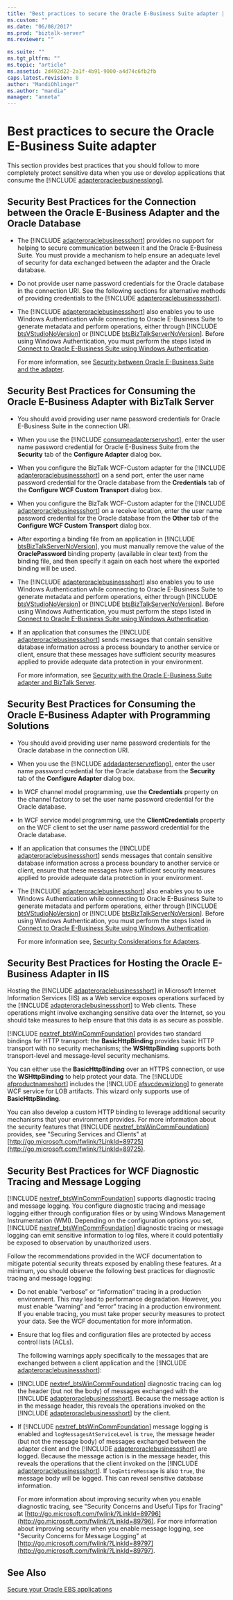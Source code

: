 ```yaml
---
title: "Best practices to secure the Oracle E-Business Suite adapter | Microsoft Docs"
ms.custom: ""
ms.date: "06/08/2017"
ms.prod: "biztalk-server"
ms.reviewer: ""

ms.suite: ""
ms.tgt_pltfrm: ""
ms.topic: "article"
ms.assetid: 2d492d22-2a1f-4b91-9000-a4d74c6fb2fb
caps.latest.revision: 8
author: "MandiOhlinger"
ms.author: "mandia"
manager: "anneta"
---
```

# Best practices to secure the Oracle E-Business Suite adapter
This section provides best practices that you should follow to more completely protect sensitive data when you use or develop applications that consume the [!INCLUDE [adapteroracleebusinesslong](../../includes/adapteroracleebusinesslong-md.md)].  
  
## Security Best Practices for the Connection between the Oracle E-Business Adapter and the Oracle Database  
  
- The [!INCLUDE [adapteroraclebusinessshort](../../includes/adapteroraclebusinessshort-md.md)] provides no support for helping to secure communication between it and the Oracle E-Business Suite. You must provide a mechanism to help ensure an adequate level of security for data exchanged between the adapter and the Oracle database.  
  
- Do not provide user name password credentials for the Oracle database in the connection URI. See the following sections for alternative methods of providing credentials to the [!INCLUDE [adapteroraclebusinessshort](../../includes/adapteroraclebusinessshort-md.md)].  
  
- The [!INCLUDE [adapteroraclebusinessshort](../../includes/adapteroraclebusinessshort-md.md)] also enables you to use Windows Authentication while connecting to Oracle E-Business Suite to generate metadata and perform operations, either through [!INCLUDE [btsVStudioNoVersion](../../includes/btsvstudionoversion-md.md)] or [!INCLUDE [btsBizTalkServerNoVersion](../../includes/btsbiztalkservernoversion-md.md)]. Before using Windows Authentication, you must perform the steps listed in [Connect to Oracle E-Business Suite using Windows Authentication](../../adapters-and-accelerators/adapter-oracle-ebs/connect-to-oracle-e-business-suite-using-windows-authentication.md).  
  
  For more information, see [Security between Oracle E-Business Suite and the adapter](../../adapters-and-accelerators/adapter-oracle-ebs/security-between-oracle-e-business-suite-and-the-adapter.md).  
  
## Security Best Practices for Consuming the Oracle E-Business Adapter with BizTalk Server  
  
- You should avoid providing user name password credentials for Oracle E-Business Suite in the connection URI.  
  
- When you use the [!INCLUDE [consumeadapterservshort](../../includes/consumeadapterservshort-md.md)], enter the user name password credential for Oracle E-Business Suite from the <strong>Security</strong> tab of the <strong>Configure Adapter</strong> dialog box.  
  
- When you configure the BizTalk WCF-Custom adapter for the [!INCLUDE [adapteroraclebusinessshort](../../includes/adapteroraclebusinessshort-md.md)] on a send port, enter the user name password credential for the Oracle database from the <strong>Credentials</strong> tab of the <strong>Configure WCF Custom Transport</strong> dialog box.  
  
- When you configure the BizTalk WCF-Custom adapter for the [!INCLUDE [adapteroraclebusinessshort](../../includes/adapteroraclebusinessshort-md.md)] on a receive location, enter the user name password credential for the Oracle database from the <strong>Other</strong> tab of the <strong>Configure WCF Custom Transport</strong> dialog box.  
  
- After exporting a binding file from an application in [!INCLUDE [btsBizTalkServerNoVersion](../../includes/btsbiztalkservernoversion-md.md)], you must manually remove the value of the <strong>OraclePassword</strong> binding property (available in clear text) from the binding file, and then specify it again on each host where the exported binding will be used.  
  
- The [!INCLUDE [adapteroraclebusinessshort](../../includes/adapteroraclebusinessshort-md.md)] also enables you to use Windows Authentication while connecting to Oracle E-Business Suite to generate metadata and perform operations, either through [!INCLUDE [btsVStudioNoVersion](../../includes/btsvstudionoversion-md.md)] or [!INCLUDE [btsBizTalkServerNoVersion](../../includes/btsbiztalkservernoversion-md.md)]. Before using Windows Authentication, you must perform the steps listed in [Connect to Oracle E-Business Suite using Windows Authentication](../../adapters-and-accelerators/adapter-oracle-ebs/connect-to-oracle-e-business-suite-using-windows-authentication.md).  
  
- If an application that consumes the [!INCLUDE [adapteroraclebusinessshort](../../includes/adapteroraclebusinessshort-md.md)] sends messages that contain sensitive database information across a process boundary to another service or client, ensure that these messages have sufficient security measures applied to provide adequate data protection in your environment.  
  
  For more information, see [Security with the Oracle E-Business Suite adapter and BizTalk Server](../../adapters-and-accelerators/adapter-oracle-ebs/security-with-the-oracle-e-business-suite-adapter-and-biztalk-server.md).  
  
## Security Best Practices for Consuming the Oracle E-Business Adapter with Programming Solutions  
  
- You should avoid providing user name password credentials for the Oracle database in the connection URI.  
  
- When you use the [!INCLUDE [addadapterservreflong](../../includes/addadapterservreflong-md.md)], enter the user name password credential for the Oracle database from the <strong>Security</strong> tab of the <strong>Configure Adapter</strong> dialog box.  
  
- In WCF channel model programming, use the **Credentials** property on the channel factory to set the user name password credential for the Oracle database.  
  
- In WCF service model programming, use the **ClientCredentials** property on the WCF client to set the user name password credential for the Oracle database.  
  
- If an application that consumes the [!INCLUDE [adapteroraclebusinessshort](../../includes/adapteroraclebusinessshort-md.md)] sends messages that contain sensitive database information across a process boundary to another service or client, ensure that these messages have sufficient security measures applied to provide adequate data protection in your environment.  
  
- The [!INCLUDE [adapteroraclebusinessshort](../../includes/adapteroraclebusinessshort-md.md)] also enables you to use Windows Authentication while connecting to Oracle E-Business Suite to generate metadata and perform operations, either through [!INCLUDE [btsVStudioNoVersion](../../includes/btsvstudionoversion-md.md)] or [!INCLUDE [btsBizTalkServerNoVersion](../../includes/btsbiztalkservernoversion-md.md)]. Before using Windows Authentication, you must perform the steps listed in [Connect to Oracle E-Business Suite using Windows Authentication](../../adapters-and-accelerators/adapter-oracle-ebs/connect-to-oracle-e-business-suite-using-windows-authentication.md).  
  
  For more information see, [Security Considerations for Adapters](../../core/security-considerations-for-adapters.md).  
  
## Security Best Practices for Hosting the Oracle E-Business Adapter in IIS  
 Hosting the [!INCLUDE [adapteroraclebusinessshort](../../includes/adapteroraclebusinessshort-md.md)] in Microsoft Internet Information Services (IIS) as a Web service exposes operations surfaced by the [!INCLUDE [adapteroraclebusinessshort](../../includes/adapteroraclebusinessshort-md.md)] to Web clients. These operations might involve exchanging sensitive data over the Internet, so you should take measures to help ensure that this data is as secure as possible.  
  
 [!INCLUDE [nextref_btsWinCommFoundation](../../includes/nextref-btswincommfoundation-md.md)] provides two standard bindings for HTTP transport: the <strong>BasicHttpBinding</strong> provides basic HTTP transport with no security mechanisms; the <strong>WSHttpBinding</strong> supports both transport-level and message-level security mechanisms.  
  
 You can either use the <strong>BasicHttpBinding</strong> over an HTTPS connection, or use the <strong>WSHttpBinding</strong> to help protect your data. The [!INCLUDE [afproductnameshort](../../includes/afproductnameshort-md.md)] includes the [!INCLUDE [afsvcdevwizlong](../../includes/afsvcdevwizlong-md.md)] to generate WCF service for LOB artifacts. This wizard only supports use of <strong>BasicHttpBinding</strong>.  
  
 You can also develop a custom HTTP binding to leverage additional security mechanisms that your environment provides. For more information about the security features that [!INCLUDE [nextref_btsWinCommFoundation](../../includes/nextref-btswincommfoundation-md.md)] provides, see "Securing Services and Clients" at [http://go.microsoft.com/fwlink/?LinkId=89725](http://go.microsoft.com/fwlink/?LinkId=89725).  
  
## Security Best Practices for WCF Diagnostic Tracing and Message Logging  
 [!INCLUDE [nextref_btsWinCommFoundation](../../includes/nextref-btswincommfoundation-md.md)] supports diagnostic tracing and message logging. You configure diagnostic tracing and message logging either through configuration files or by using Windows Management Instrumentation (WMI). Depending on the configuration options you set, [!INCLUDE [nextref_btsWinCommFoundation](../../includes/nextref-btswincommfoundation-md.md)] diagnostic tracing or message logging can emit sensitive information to log files, where it could potentially be exposed to observation by unauthorized users.  
  
 Follow the recommendations provided in the WCF documentation to mitigate potential security threats exposed by enabling these features. At a minimum, you should observe the following best practices for diagnostic tracing and message logging:  
  
- Do not enable “verbose” or “information” tracing in a production environment. This may lead to performance degradation. However, you must enable “warning” and “error” tracing in a production environment. If you enable tracing, you must take proper security measures to protect your data. See the WCF documentation for more information.  
  
- Ensure that log files and configuration files are protected by access control lists (ACLs).  
  
  The following warnings apply specifically to the messages that are exchanged between a client application and the [!INCLUDE [adapteroraclebusinessshort](../../includes/adapteroraclebusinessshort-md.md)]:  
  
- [!INCLUDE [nextref_btsWinCommFoundation](../../includes/nextref-btswincommfoundation-md.md)] diagnostic tracing can log the header (but not the body) of messages exchanged with the [!INCLUDE [adapteroraclebusinessshort](../../includes/adapteroraclebusinessshort-md.md)]. Because the message action is in the message header, this reveals the operations invoked on the [!INCLUDE [adapteroraclebusinessshort](../../includes/adapteroraclebusinessshort-md.md)] by the client.  
  
- If [!INCLUDE [nextref_btsWinCommFoundation](../../includes/nextref-btswincommfoundation-md.md)] message logging is enabled and `logMessagesAtServiceLevel` is `true`, the message header (but not the message body) of messages exchanged between the adapter client and the [!INCLUDE [adapteroraclebusinessshort](../../includes/adapteroraclebusinessshort-md.md)] are logged. Because the message action is in the message header, this reveals the operations that the client invoked on the [!INCLUDE [adapteroraclebusinessshort](../../includes/adapteroraclebusinessshort-md.md)]. If `logEntireMessage` is also `true`, the message body will be logged. This can reveal sensitive database information.  
  
  For more information about improving security when you enable diagnostic tracing, see "Security Concerns and Useful Tips for Tracing" at [http://go.microsoft.com/fwlink/?LinkId=89796](http://go.microsoft.com/fwlink/?LinkId=89796). For more information about improving security when you enable message logging, see "Security Concerns for Message Logging" at [http://go.microsoft.com/fwlink/?LinkId=89797](http://go.microsoft.com/fwlink/?LinkId=89797).  
  
## See Also  
 [Secure your Oracle EBS applications](secure-your-oracle-ebs-applications.md)